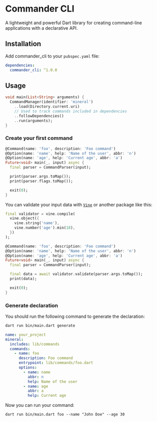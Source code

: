 # Commander CLI

A lightweight and powerful Dart library for creating command-line applications with a declarative API.

## Installation

Add commander_cli to your `pubspec.yaml` file:

```yaml
dependencies:
  commander_cli: ^1.0.0
```

## Usage

```dart
void main(List<String> arguments) {
  CommandManager(identifier: 'mineral')
    ..load(Directory.current.uri)
    // Used to track commands included in dependencies
    ..followDependencies()
    ..run(arguments);
}
```

### Create your first command

```dart
@Command(name: 'foo', description: 'Foo command')
@Option(name: 'name', help: 'Name of the user', abbr: 'n')
@Option(name: 'age', help: 'Current age', abbr: 'a')
Future<void> main(_, input) async {
  final parser = CommandParser(input);

  print(parser.args.toMap());
  print(parser.flags.toMap());

  exit(0);
}
```

You can validate your input data with [`Vine`](https://pub.dev/packages/vine) or another package like this:

```dart
final validator = vine.compile(
  vine.object({
    vine.string('name'),
    vine.number('age').min(18),
  })
);

@Command(name: 'foo', description: 'Foo command')
@Option(name: 'name', help: 'Name of the user', abbr: 'n')
@Option(name: 'age', help: 'Current age', abbr: 'a')
Future<void> main(_, input) async {
  final parser = CommandParser(input);

  final data = await validator.validate(parser.args.toMap());
  print(data);

  exit(0);
}
```

### Generate declaration

You should run the following command to generate the declaration:

```bash
dart run bin/main.dart generate
```

```yaml
name: your_project
mineral:
  includes: lib/commands
  commands:
    - name: foo
      description: Foo command
      entrypoint: lib/commands/foo.dart
      options:
        - name: name
          abbr: n
          help: Name of the user
        - name: age
          abbr: a
          help: Current age
```

Now you can run your command:

```
dart run bin/main.dart foo --name "John Doe" --age 30
```
